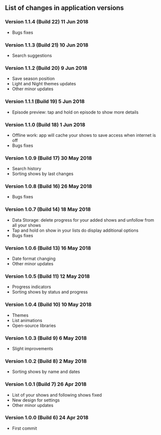 ## List of changes in application versions

### Version 1.1.4 (Build 22) 11 Jun 2018
* Bugs fixes

### Version 1.1.3 (Build 21) 10 Jun 2018
* Search suggestions

### Version 1.1.2 (Build 20) 9 Jun 2018
* Save season position
* Light and Night themes updates
* Other minor updates

### Version 1.1.1 (Build 19) 5 Jun 2018
* Episode preview: tap and hold on episode to show more details

### Version 1.1.0 (Build 18) 1 Jun 2018
* Offline work: app will cache your shows to save access when internet is off
* Bugs fixes

### Version 1.0.9 (Build 17) 30 May 2018
* Search history
* Sorting shows by last changes

### Version 1.0.8 (Build 16) 26 May 2018
* Bugs fixes

### Version 1.0.7 (Build 14) 18 May 2018
* Data Storage: delete progress for your added shows and unfollow from all your shows
* Tap and hold on show in your lists do display additional options
* Bugs fixes

### Version 1.0.6 (Build 13) 16 May 2018
* Date format changing
* Other minor updates

### Version 1.0.5 (Build 11) 12 May 2018
* Progress indicators
* Sorting shows by status and progress

### Version 1.0.4 (Build 10) 10 May 2018
* Themes
* List animations
* Open-source libraries

### Version 1.0.3 (Build 9) 6 May 2018
* Slight improvements

### Version 1.0.2 (Build 8) 2 May 2018
* Sorting shows by name and dates

### Version 1.0.1 (Build 7) 26 Apr 2018
* List of your shows and following shows fixed
* New design for settings
* Other minor updates

### Version 1.0.0 (Build 6) 24 Apr 2018
* First commit
